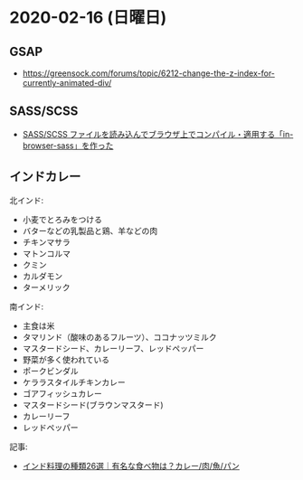 # 2020-02-16 (日曜日)

## GSAP

- https://greensock.com/forums/topic/6212-change-the-z-index-for-currently-animated-div/

## SASS/SCSS

- [SASS/SCSS ファイルを読み込んでブラウザ上でコンパイル・適用する「in-browser-sass」を作った](http://neos21.hatenablog.com/entry/2017/12/09/080000)

## インドカレー

北インド:

- 小麦でとろみをつける
- バターなどの乳製品と鶏、羊などの肉
- チキンマサラ
- マトンコルマ
- クミン
- カルダモン
- ターメリック

南インド:

- 主食は米
- タマリンド（酸味のあるフルーツ）、ココナッツミルク
- マスタードシード、カレーリーフ、レッドペッパー 
- 野菜が多く使われている
- ポークビンダル
- ケララスタイルチキンカレー
- ゴアフィッシュカレー
- マスタードシード(ブラウンマスタード)
- カレーリーフ
- レッドペッパー

記事:

- [インド料理の種類26選｜有名な食べ物は？カレー/肉/魚/パン](https://belcy.jp/45693)
